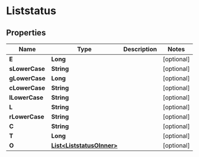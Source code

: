 

# Liststatus


## Properties

| Name | Type | Description | Notes |
|------------ | ------------- | ------------- | -------------|
|**E** | **Long** |  |  [optional] |
|**sLowerCase** | **String** |  |  [optional] |
|**gLowerCase** | **Long** |  |  [optional] |
|**cLowerCase** | **String** |  |  [optional] |
|**lLowerCase** | **String** |  |  [optional] |
|**L** | **String** |  |  [optional] |
|**rLowerCase** | **String** |  |  [optional] |
|**C** | **String** |  |  [optional] |
|**T** | **Long** |  |  [optional] |
|**O** | [**List&lt;ListstatusOInner&gt;**](ListstatusOInner.md) |  |  [optional] |



